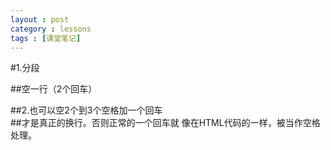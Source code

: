 ```yaml
---
layout : post
category : lessons
tags : [课堂笔记]
---
```

#1.分段

##空一行（2个回车）

##2.也可以空2个到3个空格加一个回车   
##才是真正的换行。否则正常的一个回车就
像在HTML代码的一样，被当作空格处理。

